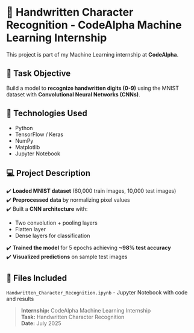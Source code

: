 # 📝 Handwritten Character Recognition - CodeAlpha Machine Learning Internship

This project is part of my Machine Learning internship at **CodeAlpha**.

## 📌 Task Objective

Build a model to **recognize handwritten digits (0-9)** using the MNIST dataset with **Convolutional Neural Networks (CNNs)**.

## 🚀 Technologies Used

- Python
- TensorFlow / Keras
- NumPy
- Matplotlib
- Jupyter Notebook

## 💻 Project Description

✔️ **Loaded MNIST dataset** (60,000 train images, 10,000 test images)  
✔️ **Preprocessed data** by normalizing pixel values  
✔️ Built a **CNN architecture** with:
- Two convolution + pooling layers
- Flatten layer
- Dense layers for classification

✔️ **Trained the model** for 5 epochs achieving **~98% test accuracy**  
✔️ **Visualized predictions** on sample test images

## 📂 Files Included

`Handwritten_Character_Recognition.ipynb` - Jupyter Notebook with code and results
  

> **Internship:** CodeAlpha Machine Learning Internship  
> **Task:** Handwritten Character Recognition  
> **Date:** July 2025

